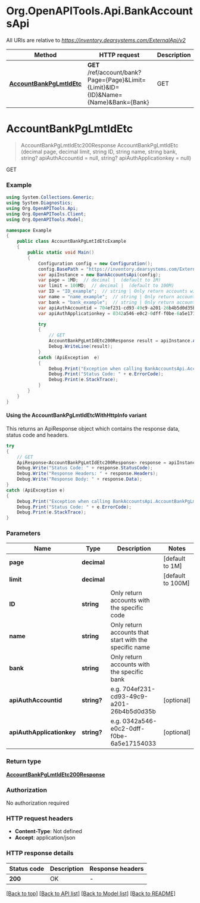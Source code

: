 # Org.OpenAPITools.Api.BankAccountsApi

All URIs are relative to *https://inventory.dearsystems.com/ExternalApi/v2*

| Method | HTTP request | Description |
|--------|--------------|-------------|
| [**AccountBankPgLmtIdEtc**](BankAccountsApi.md#accountbankpglmtidetc) | **GET** /ref/account/bank?Page&#x3D;{Page}&amp;Limit&#x3D;{Limit}&amp;ID&#x3D;{ID}&amp;Name&#x3D;{Name}&amp;Bank&#x3D;{Bank} | GET |

<a id="accountbankpglmtidetc"></a>
# **AccountBankPgLmtIdEtc**
> AccountBankPgLmtIdEtc200Response AccountBankPgLmtIdEtc (decimal page, decimal limit, string ID, string name, string bank, string? apiAuthAccountid = null, string? apiAuthApplicationkey = null)

GET

### Example
```csharp
using System.Collections.Generic;
using System.Diagnostics;
using Org.OpenAPITools.Api;
using Org.OpenAPITools.Client;
using Org.OpenAPITools.Model;

namespace Example
{
    public class AccountBankPgLmtIdEtcExample
    {
        public static void Main()
        {
            Configuration config = new Configuration();
            config.BasePath = "https://inventory.dearsystems.com/ExternalApi/v2";
            var apiInstance = new BankAccountsApi(config);
            var page = 1MD;  // decimal |  (default to 1M)
            var limit = 100MD;  // decimal |  (default to 100M)
            var ID = "ID_example";  // string | Only return accounts with the specific code
            var name = "name_example";  // string | Only return accounts that start with the specific name
            var bank = "bank_example";  // string | Only return accounts with the specific bank
            var apiAuthAccountid = 704ef231-cd93-49c9-a201-26b4b5d0d35b;  // string? | e.g. 704ef231-cd93-49c9-a201-26b4b5d0d35b (optional) 
            var apiAuthApplicationkey = 0342a546-e0c2-0dff-f0be-6a5e17154033;  // string? | e.g. 0342a546-e0c2-0dff-f0be-6a5e17154033 (optional) 

            try
            {
                // GET
                AccountBankPgLmtIdEtc200Response result = apiInstance.AccountBankPgLmtIdEtc(page, limit, ID, name, bank, apiAuthAccountid, apiAuthApplicationkey);
                Debug.WriteLine(result);
            }
            catch (ApiException  e)
            {
                Debug.Print("Exception when calling BankAccountsApi.AccountBankPgLmtIdEtc: " + e.Message);
                Debug.Print("Status Code: " + e.ErrorCode);
                Debug.Print(e.StackTrace);
            }
        }
    }
}
```

#### Using the AccountBankPgLmtIdEtcWithHttpInfo variant
This returns an ApiResponse object which contains the response data, status code and headers.

```csharp
try
{
    // GET
    ApiResponse<AccountBankPgLmtIdEtc200Response> response = apiInstance.AccountBankPgLmtIdEtcWithHttpInfo(page, limit, ID, name, bank, apiAuthAccountid, apiAuthApplicationkey);
    Debug.Write("Status Code: " + response.StatusCode);
    Debug.Write("Response Headers: " + response.Headers);
    Debug.Write("Response Body: " + response.Data);
}
catch (ApiException e)
{
    Debug.Print("Exception when calling BankAccountsApi.AccountBankPgLmtIdEtcWithHttpInfo: " + e.Message);
    Debug.Print("Status Code: " + e.ErrorCode);
    Debug.Print(e.StackTrace);
}
```

### Parameters

| Name | Type | Description | Notes |
|------|------|-------------|-------|
| **page** | **decimal** |  | [default to 1M] |
| **limit** | **decimal** |  | [default to 100M] |
| **ID** | **string** | Only return accounts with the specific code |  |
| **name** | **string** | Only return accounts that start with the specific name |  |
| **bank** | **string** | Only return accounts with the specific bank |  |
| **apiAuthAccountid** | **string?** | e.g. 704ef231-cd93-49c9-a201-26b4b5d0d35b | [optional]  |
| **apiAuthApplicationkey** | **string?** | e.g. 0342a546-e0c2-0dff-f0be-6a5e17154033 | [optional]  |

### Return type

[**AccountBankPgLmtIdEtc200Response**](AccountBankPgLmtIdEtc200Response.md)

### Authorization

No authorization required

### HTTP request headers

 - **Content-Type**: Not defined
 - **Accept**: application/json


### HTTP response details
| Status code | Description | Response headers |
|-------------|-------------|------------------|
| **200** | OK |  -  |

[[Back to top]](#) [[Back to API list]](../README.md#documentation-for-api-endpoints) [[Back to Model list]](../README.md#documentation-for-models) [[Back to README]](../README.md)

